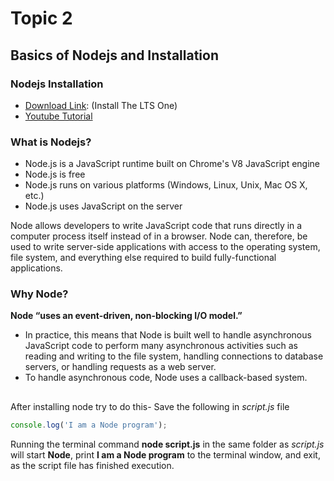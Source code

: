 # Topic 2

## Basics of Nodejs and Installation

### Nodejs Installation

- [Download Link](https://nodejs.org/en/download/): (Install The LTS One)
- [Youtube Tutorial](https://www.youtube.com/watch?v=JINE4D0Syqw)

### What is Nodejs?

- Node.js is a JavaScript runtime built on Chrome's V8 JavaScript engine
- Node.js is free
- Node.js runs on various platforms (Windows, Linux, Unix, Mac OS X, etc.)
- Node.js uses JavaScript on the server

Node allows developers to write JavaScript code that runs directly in a computer process itself instead of in a browser. Node can, therefore, be used to write server-side applications with access to the operating system, file system, and everything else required to build fully-functional applications.

### Why Node?

**Node “uses an event-driven, non-blocking I/O model.”**
- In practice, this means that Node is built well to handle asynchronous JavaScript code to perform many asynchronous activities such as reading and writing to the file system, handling connections to database servers, or handling requests as a web server.
- To handle asynchronous code, Node uses a callback-based system. 

##

After installing node try to do this-
Save the following in _script.js_ file
```javascript
console.log('I am a Node program');
```
Running the terminal command **node script.js** in the same folder as _script.js_ will start **Node**, print **I am a Node program** to the terminal window, and exit, as the script file has finished execution.
